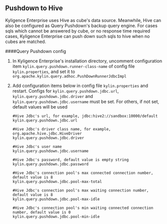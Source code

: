 ## Pushdown to Hive

Kyligence Enterprise uses Hive as cube's data source. Meanwhile, Hive can also be configured as Query Pushdown's backup query engine. For cases sqls which cannot be answered by cube, or no response time required cases, Kyligence Enterprise can push down such sqls to hive when no cubes are matched.

####Query Pushdown config

1. In Kyligence Enterprise's installation directory, uncomment configuration item `kylin.query.pushdown.runner-class-name` of config file `kylin.properties`, and set it to `org.apache.kylin.query.adhoc.PushDownRunnerJdbcImpl`

2. Add configuration items below in config file `kylin.properties` and restart. Configs for `kylin.query.pushdown.jdbc.url`, `kylin.query.pushdown.jdbc.driver` and `kylin.query.pushdown.jdbc.username` must be set. For others, if not set, default values will be used

   ```properties
   #Hive Jdbc's url, for example, jdbc:hive2://sandbox:10000/default
   kylin.query.pushdown.jdbc.url
   
   #Hive Jdbc's driver class name, for example, org.apache.hive.jdbc.HiveDriver
   kylin.query.pushdown.jdbc.driver
   
   #Hive Jdbc's user name
   kylin.query.pushdown.jdbc.username
   
   #Hive Jdbc's password, default value is empty string
   kylin.query.pushdown.jdbc.password
   
   #Hive Jdbc's connection pool's max connected connection number, default value is 8
   kylin.query.pushdown.jdbc.pool-max-total
   
   #Hive Jdbc's connection pool's max waiting connection number, default value is 8
   kylin.query.pushdown.jdbc.pool-max-idle
   
   #Hive Jdbc's connection pool's min waiting connected connection number, default value is 0
   kylin.query.pushdown.jdbc.pool-min-idle
   ```